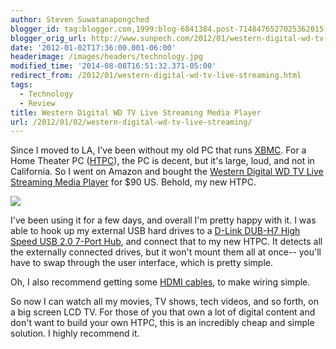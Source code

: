 ```yaml
---
author: Steven Suwatanapongched
blogger_id: tag:blogger.com,1999:blog-6841384.post-7148476527025362015
blogger_orig_url: http://www.sunpech.com/2012/01/western-digital-wd-tv-live-streaming.html
date: '2012-01-02T17:36:00.001-06:00'
headerimage: /images/headers/technology.jpg
modified_time: '2014-08-08T16:51:32.371-05:00'
redirect_from: /2012/01/western-digital-wd-tv-live-streaming.html
tags:
  - Technology
  - Review
title: Western Digital WD TV Live Streaming Media Player
url: /2012/01/02/western-digital-wd-tv-live-streaming/
---
```



Since I moved to LA, I've been without my old PC that runs <a href="http://xbmc.org/">XBMC</a>. For a Home Theater PC (<a href="http://en.wikipedia.org/wiki/Home_theater_PC">HTPC</a>), the PC is decent, but it's large, loud, and not in California. So I went on Amazon and bought the <a href="http://www.amazon.com/gp/product/B005KOZNBW/ref=as_li_ss_tl?ie=UTF8&amp;tag=sunpech-20&amp;linkCode=as2&amp;camp=1789&amp;creative=390957&amp;creativeASIN=B005KOZNBW">Western Digital WD TV Live Streaming Media Player</a> for $90 US. Behold, my new HTPC.

<a href="http://www.amazon.com/gp/product/B005KOZNBW/ref=as_li_ss_il?ie=UTF8&amp;tag=sunpech-20&amp;linkCode=as2&amp;camp=1789&amp;creative=390957&amp;creativeASIN=B005KOZNBW"><img   border="0" src="http://ws.assoc-amazon.com/widgets/q?_encoding=UTF8&amp;Format=_SL160_&amp;ASIN=B005KOZNBW&amp;MarketPlace=US&amp;ID=AsinImage&amp;WS=1&amp;tag=sunpech-20&amp;ServiceVersion=20070822" /></a><img    border="0" height="1" src="http://www.assoc-amazon.com/e/ir?t=sunpech-20&amp;l=as2&amp;o=1&amp;a=B005KOZNBW" style="border: none !important; margin: 0px !important;" width="1" />

I've been using it for a few days, and overall I'm pretty happy with it. I was able to hook up my external USB hard drives to a <a href="http://www.amazon.com/gp/product/B00008VFAF/ref=as_li_ss_tl?ie=UTF8&amp;tag=sunpech-20&amp;linkCode=as2&amp;camp=1789&amp;creative=390957&amp;creativeASIN=B00008VFAF">D-Link DUB-H7 High Speed USB 2.0 7-Port Hub</a>, and connect that to my new HTPC. It detects all the externally connected drives, but it won't mount them all at once-- you'll have to swap through the user interface, which is pretty simple.

Oh, I also recommend getting some <a href="http://www.amazon.com/mn/search/?_encoding=UTF8&amp;x=0&amp;tag=sunpech-20&amp;linkCode=ur2&amp;y=0&amp;camp=1789&amp;creative=390957&amp;field-keywords=hdmi%20cables&amp;url=search-alias%3Delectronics#/ref=sr_nr_p_85_0?rh=n:172282,k:hdmi cables,p_85:2470955011" target="_blank" rel="noopener noreferrer">HDMI cables</a>, to make wiring simple.

So now I can watch all my movies, TV shows, tech videos, and so forth, on a big screen LCD TV. For those of you that own a lot of digital content and don't want to build your own HTPC, this is an incredibly cheap and simple solution. I highly recommend it.